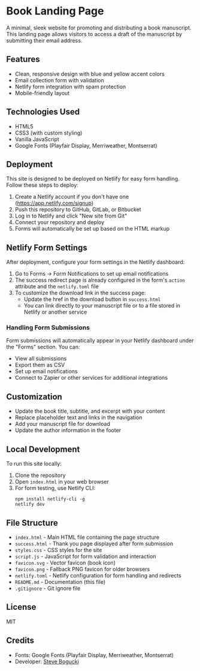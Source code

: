 # Book Landing Page

A minimal, sleek website for promoting and distributing a book manuscript. This landing page allows visitors to access a draft of the manuscript by submitting their email address.

## Features

- Clean, responsive design with blue and yellow accent colors
- Email collection form with validation
- Netlify form integration with spam protection
- Mobile-friendly layout

## Technologies Used

- HTML5
- CSS3 (with custom styling)
- Vanilla JavaScript
- Google Fonts (Playfair Display, Merriweather, Montserrat)

## Deployment

This site is designed to be deployed on Netlify for easy form handling. Follow these steps to deploy:

1. Create a Netlify account if you don't have one (https://app.netlify.com/signup)
2. Push this repository to GitHub, GitLab, or Bitbucket
3. Log in to Netlify and click "New site from Git"
4. Connect your repository and deploy
5. Forms will automatically be set up based on the HTML markup

## Netlify Form Settings

After deployment, configure your form settings in the Netlify dashboard:

1. Go to Forms → Form Notifications to set up email notifications
2. The success redirect page is already configured in the form's `action` attribute and the `netlify.toml` file
3. To customize the download link in the success page:
   - Update the href in the download button in `success.html`
   - You can link directly to your manuscript file or to a file stored in Netlify or another service

### Handling Form Submissions
Form submissions will automatically appear in your Netlify dashboard under the "Forms" section. You can:
- View all submissions
- Export them as CSV
- Set up email notifications
- Connect to Zapier or other services for additional integrations

## Customization

- Update the book title, subtitle, and excerpt with your content
- Replace placeholder text and links in the navigation
- Add your manuscript file for download
- Update the author information in the footer

## Local Development

To run this site locally:

1. Clone the repository
2. Open `index.html` in your web browser
3. For form testing, use Netlify CLI:
   ```
   npm install netlify-cli -g
   netlify dev
   ```

## File Structure

- `index.html` - Main HTML file containing the page structure
- `success.html` - Thank you page displayed after form submission
- `styles.css` - CSS styles for the site
- `script.js` - JavaScript for form validation and interaction
- `favicon.svg` - Vector favicon (book icon)
- `favicon.png` - Fallback PNG favicon for older browsers
- `netlify.toml` - Netlify configuration for form handling and redirects
- `README.md` - Documentation (this file)
- `.gitignore` - Git ignore file

## License

MIT

## Credits

- Fonts: Google Fonts (Playfair Display, Merriweather, Montserrat)
- Developer: [Steve Bogucki](https://www.linkedin.com/in/sbogucki12/)
